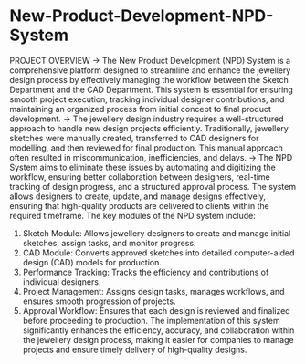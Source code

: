 # New-Product-Development-NPD-System

PROJECT OVERVIEW 
-> The New Product Development (NPD) System is a comprehensive platform 
designed to streamline and enhance the jewellery design process by effectively 
managing the workflow between the Sketch Department and the CAD 
Department. This system is essential for ensuring smooth project execution, 
tracking individual designer contributions, and maintaining an organized 
process from initial concept to final product development. 
-> The jewellery design industry requires a well-structured approach to handle new 
design projects efficiently. Traditionally, jewellery sketches were manually 
created, transferred to CAD designers for modelling, and then reviewed for final 
production. This manual approach often resulted in miscommunication, 
inefficiencies, and delays. 
-> The NPD System aims to eliminate these issues by automating and digitizing 
the workflow, ensuring better collaboration between designers, real-time 
tracking of design progress, and a structured approval process. The system 
allows designers to create, update, and manage designs effectively, ensuring that 
high-quality products are delivered to clients within the required timeframe. 
The key modules of the NPD system include: 
  1. Sketch Module: Allows jewellery designers to create and manage initial 
sketches, assign tasks, and monitor progress. 
  2. CAD Module: Converts approved sketches into detailed computer-aided design 
(CAD) models for production. 
  3. Performance Tracking: Tracks the efficiency and contributions of individual 
designers.
  4. Project Management: Assigns design tasks, manages workflows, and ensures 
smooth progression of projects. 
  5. Approval Workflow: Ensures that each design is reviewed and finalized before 
proceeding to production. 
The implementation of this system significantly enhances the efficiency, accuracy, 
and collaboration within the jewellery design process, making it easier for 
companies to manage projects and ensure timely delivery of high-quality designs.
